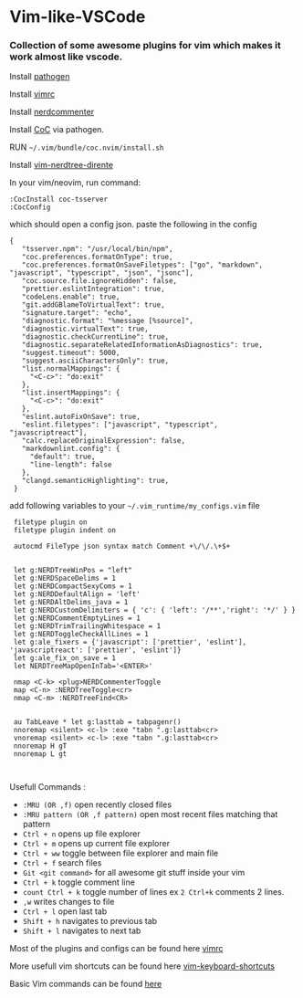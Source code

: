 # Vim-like-VSCode

### Collection of some awesome plugins for vim which makes it work almost like vscode.


Install [pathogen](https://github.com/tpope/vim-pathogen) 

Install [vimrc](https://github.com/amix/vimrc)

Install [nerdcommenter](https://github.com/preservim/nerdcommenter)

Install [CoC](https://github.com/neoclide/coc.nvim) via pathogen.

RUN `~/.vim/bundle/coc.nvim/install.sh`

Install [vim-nerdtree-dirente](https://github.com/Nopik/vim-nerdtree-direnter)

In your vim/neovim, run command:

```
:CocInstall coc-tsserver
:CocConfig

```
which should open a config json. paste the following in the config 
```
{
   "tsserver.npm": "/usr/local/bin/npm",
   "coc.preferences.formatOnType": true,
   "coc.preferences.formatOnSaveFiletypes": ["go", "markdown", "javascript", "typescript", "json", "jsonc"],
   "coc.source.file.ignoreHidden": false,
   "prettier.eslintIntegration": true,
   "codeLens.enable": true,
   "git.addGBlameToVirtualText": true,
   "signature.target": "echo",
   "diagnostic.format": "%message [%source]",
   "diagnostic.virtualText": true,
   "diagnostic.checkCurrentLine": true,
   "diagnostic.separateRelatedInformationAsDiagnostics": true,
   "suggest.timeout": 5000,
   "suggest.asciiCharactersOnly": true,
   "list.normalMappings": {
     "<C-c>": "do:exit"
   },
   "list.insertMappings": {
     "<C-c>": "do:exit"
   },  
   "eslint.autoFixOnSave": true,
   "eslint.filetypes": ["javascript", "typescript", "javascriptreact"],
   "calc.replaceOriginalExpression": false,
   "markdownlint.config": {
     "default": true,
     "line-length": false
   },  
   "clangd.semanticHighlighting": true,
 }
```



add following variables to your `~/.vim_runtime/my_configs.vim` file

```
 filetype plugin on
 filetype plugin indent on
 
 autocmd FileType json syntax match Comment +\/\/.\+$+
 
 
 let g:NERDTreeWinPos = "left"
 let g:NERDSpaceDelims = 1
 let g:NERDCompactSexyComs = 1
 let g:NERDDefaultAlign = 'left'
 let g:NERDAltDelims_java = 1
 let g:NERDCustomDelimiters = { 'c': { 'left': '/**','right': '*/' } }
 let g:NERDCommentEmptyLines = 1
 let g:NERDTrimTrailingWhitespace = 1
 let g:NERDToggleCheckAllLines = 1
 let g:ale_fixers = {'javascript': ['prettier', 'eslint'], 'javascriptreact': ['prettier', 'eslint']}
 let g:ale_fix_on_save = 1
 let NERDTreeMapOpenInTab='<ENTER>'
 
 nmap <C-k> <plug>NERDCommenterToggle
 map <C-n> :NERDTreeToggle<cr>
 nmap <C-m> :NERDTreeFind<CR>
        
        
 au TabLeave * let g:lasttab = tabpagenr()
 nnoremap <silent> <c-l> :exe "tabn ".g:lasttab<cr>
 vnoremap <silent> <c-l> :exe "tabn ".g:lasttab<cr>
 nnoremap H gT
 nnoremap L gt
 


```


Usefull Commands : 
- `:MRU (OR ,f)` open recently closed files
- `:MRU pattern (OR ,f pattern)` open most recent files matching that pattern
- `Ctrl + n` opens up file explorer
- `Ctrl + m` opens up current file explorer
- `Ctrl + ww` toggle between file explorer and main file
- `Ctrl + f`  search files
- `Git <git command>` for all awesome git stuff inside your vim
- `Ctrl + k` toggle comment line 
- `count Ctrl + k` toggle number of lines ex `2 Ctrl+k` comments 2 lines.
- `,w` writes changes to file
- `Ctrl + l` open last tab
- `Shift + h` navigates to previous tab
- `Shift + l` navigates to next tab



Most of the plugins and configs can be found here [vimrc](https://github.com/amix/vimrc)

More usefull vim shortcuts can be found here [vim-keyboard-shortcuts](http://keyxl.com/aaa8263/290/vim-keyboard-shortcuts)

Basic Vim commands can be found [here](https://github.com/hannadrehman/Vim-like-VSCode/blob/master/vim-commands.md)
